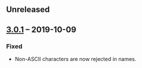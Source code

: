 ## Unreleased


## [3.0.1][] – 2019-10-09

### Fixed

- Non-ASCII characters are now rejected in names.


[3.0.1]: https://github.com/charmander/strict-cookie-parser/compare/v3.0.0...v3.0.1
